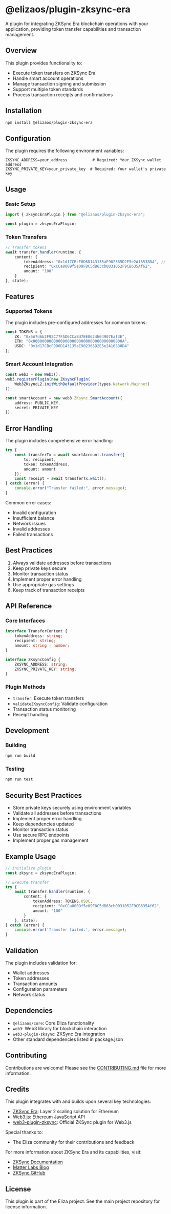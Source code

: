 # @elizaos/plugin-zksync-era

A plugin for integrating ZKSync Era blockchain operations with your application, providing token transfer capabilities and transaction management.

## Overview

This plugin provides functionality to:
- Execute token transfers on ZKSync Era
- Handle smart account operations
- Manage transaction signing and submission
- Support multiple token standards
- Process transaction receipts and confirmations

## Installation

```bash
npm install @elizaos/plugin-zksync-era
```

## Configuration

The plugin requires the following environment variables:

```env
ZKSYNC_ADDRESS=your_address           # Required: Your ZKSync wallet address
ZKSYNC_PRIVATE_KEY=your_private_key  # Required: Your wallet's private key
```

## Usage

### Basic Setup

```typescript
import { zksyncEraPlugin } from "@elizaos/plugin-zksync-era";

const plugin = zksyncEraPlugin;
```

### Token Transfers

```typescript
// Transfer tokens
await transfer.handler(runtime, {
    content: {
        tokenAddress: "0x1d17CBcF0D6D143135aE902365D2E5e2A16538D4", // USDC
        recipient: "0xCCa8009f5e09F8C5dB63cb0031052F9CB635Af62",
        amount: "100"
    }
}, state);
```

## Features

### Supported Tokens

The plugin includes pre-configured addresses for common tokens:
```typescript
const TOKENS = {
    ZK: "0x5A7d6b2F92C77FAD6CCaBd7EE0624E64907Eaf3E",
    ETH: "0x000000000000000000000000000000000000800A",
    USDC: "0x1d17CBcF0D6D143135aE902365D2E5e2A16538D4"
};
```

### Smart Account Integration

```typescript
const web3 = new Web3();
web3.registerPlugin(new ZKsyncPlugin(
    Web3ZKsyncL2.initWithDefaultProvider(types.Network.Mainnet)
));

const smartAccount = new web3.ZKsync.SmartAccount({
    address: PUBLIC_KEY,
    secret: PRIVATE_KEY
});
```

## Error Handling

The plugin includes comprehensive error handling:

```typescript
try {
    const transferTx = await smartAccount.transfer({
        to: recipient,
        token: tokenAddress,
        amount: amount
    });
    const receipt = await transferTx.wait();
} catch (error) {
    console.error("Transfer failed:", error.message);
}
```

Common error cases:
- Invalid configuration
- Insufficient balance
- Network issues
- Invalid addresses
- Failed transactions

## Best Practices

1. Always validate addresses before transactions
2. Keep private keys secure
3. Monitor transaction status
4. Implement proper error handling
5. Use appropriate gas settings
6. Keep track of transaction receipts

## API Reference

### Core Interfaces

```typescript
interface TransferContent {
    tokenAddress: string;
    recipient: string;
    amount: string | number;
}

interface ZKsyncConfig {
    ZKSYNC_ADDRESS: string;
    ZKSYNC_PRIVATE_KEY: string;
}
```

### Plugin Methods

- `transfer`: Execute token transfers
- `validateZKsyncConfig`: Validate configuration
- Transaction status monitoring
- Receipt handling

## Development

### Building

```bash
npm run build
```

### Testing

```bash
npm run test
```

## Security Best Practices

- Store private keys securely using environment variables
- Validate all addresses before transactions
- Implement proper error handling
- Keep dependencies updated
- Monitor transaction status
- Use secure RPC endpoints
- Implement proper gas management

## Example Usage

```typescript
// Initialize plugin
const zksync = zksyncEraPlugin;

// Execute transfer
try {
    await transfer.handler(runtime, {
        content: {
            tokenAddress: TOKENS.USDC,
            recipient: "0xCCa8009f5e09F8C5dB63cb0031052F9CB635Af62",
            amount: "100"
        }
    }, state);
} catch (error) {
    console.error('Transfer failed:', error.message);
}
```

## Validation

The plugin includes validation for:
- Wallet addresses
- Token addresses
- Transaction amounts
- Configuration parameters
- Network status

## Dependencies

- `@elizaos/core`: Core Eliza functionality
- `web3`: Web3 library for blockchain interaction
- `web3-plugin-zksync`: ZKSync Era integration
- Other standard dependencies listed in package.json

## Contributing

Contributions are welcome! Please see the [CONTRIBUTING.md](CONTRIBUTING.md) file for more information.

## Credits

This plugin integrates with and builds upon several key technologies:

- [ZKSync Era](https://zksync.io/): Layer 2 scaling solution for Ethereum
- [Web3.js](https://web3js.org/): Ethereum JavaScript API
- [web3-plugin-zksync](https://www.npmjs.com/package/web3-plugin-zksync): Official ZKSync plugin for Web3.js

Special thanks to:
- The Eliza community for their contributions and feedback

For more information about ZKSync Era and its capabilities, visit:
- [ZKSync Documentation](https://docs.zksync.io/)
- [Matter Labs Blog](https://blog.matter-labs.io/)
- [ZKSync GitHub](https://github.com/matter-labs/zksync-era)

## License

This plugin is part of the Eliza project. See the main project repository for license information.